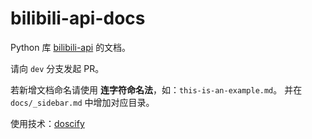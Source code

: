 # bilibili-api-docs

Python 库 [bilibili-api](https://github.com/MoyuScript/bilibili-api) 的文档。

请向 `dev` 分支发起 PR。

若新增文档命名请使用 **连字符命名法**，如：`this-is-an-example.md`。
并在 `docs/_sidebar.md` 中增加对应目录。

使用技术：[doscify](https://docsify.js.org)

